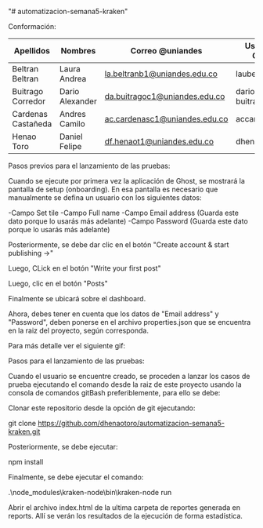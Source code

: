 "# automatizacion-semana5-kraken" 

Conformación:

| Apellidos | Nombres | Correo @uniandes | Usuario de GitHub |
| --------- | ------- | ---------------- | ----------------- |
| Beltran Beltran | Laura Andrea | la.beltranb1@uniandes.edu.co |  laubeltranandes |
| Buitrago Corredor | Dario Alexander | da.buitragoc1@uniandes.edu.co |  dario-buitrago-andes |
| Cardenas Castañeda | Andres Camilo | ac.cardenasc1@uniandes.edu.co | accardenasc1 |
| Henao Toro | Daniel Felipe | df.henaot1@uniandes.edu.co | dhenaotoro |

Pasos previos para el lanzamiento de las pruebas:

Cuando se ejecute por primera vez la aplicación de Ghost, se mostrará la pantalla de setup (onboarding).
En esa pantalla es necesario que manualmente se defina un usuario con los siguientes datos:

-Campo Set tile
-Campo Full name
-Campo Email address (Guarda este dato porque lo usarás más adelante)
-Campo Password (Guarda este dato porque lo usarás más adelante)

Posteriormente, se debe dar clic en el botón "Create account & start publishing ->"

Luego, CLick en el botón "Write your first post"

Luego, clic en el botón "Posts"

Finalmente se ubicará sobre el dashboard.

Ahora, debes tener en cuenta que los datos de "Email address" y "Password", deben ponerse en el archivo properties.json que se encuentra en la raiz del proyecto, según corresponda.

Para más detalle ver el siguiente gif:


Pasos para el lanzamiento de las pruebas:

Cuando el usuario se encuentre creado, se proceden a lanzar los casos de prueba ejecutando el comando desde la raiz de este proyecto usando la consola
de comandos gitBash preferiblemente, para ello se debe:

Clonar este repositorio desde la opción de git ejecutando:

git clone https://github.com/dhenaotoro/automatizacion-semana5-kraken.git

Posteriormente, se debe ejecutar:

npm install

Finalmente, se debe ejecutar el comando:

.\node_modules\kraken-node\bin\kraken-node run

Abrir el archivo index.html de la ultima carpeta de reportes generada en reports. Allí se verán los resultados de la ejecución de forma estadística.
